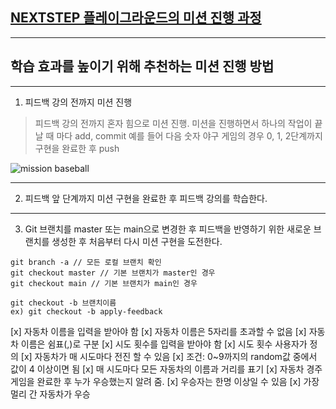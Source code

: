 ## [NEXTSTEP 플레이그라운드의 미션 진행 과정](https://github.com/next-step/nextstep-docs/blob/master/playground/README.md)

---
## 학습 효과를 높이기 위해 추천하는 미션 진행 방법

---
1. 피드백 강의 전까지 미션 진행 
> 피드백 강의 전까지 혼자 힘으로 미션 진행. 미션을 진행하면서 하나의 작업이 끝날 때 마다 add, commit
> 예를 들어 다음 숫자 야구 게임의 경우 0, 1, 2단계까지 구현을 완료한 후 push

![mission baseball](https://raw.githubusercontent.com/next-step/nextstep-docs/master/playground/images/mission_baseball.png)

---
2. 피드백 앞 단계까지 미션 구현을 완료한 후 피드백 강의를 학습한다.

---
3. Git 브랜치를 master 또는 main으로 변경한 후 피드백을 반영하기 위한 새로운 브랜치를 생성한 후 처음부터 다시 미션 구현을 도전한다.

```
git branch -a // 모든 로컬 브랜치 확인
git checkout master // 기본 브랜치가 master인 경우
git checkout main // 기본 브랜치가 main인 경우

git checkout -b 브랜치이름
ex) git checkout -b apply-feedback
```

[x] 자동차 이름을 입력을 받아야 함
    [x] 자동차 이름은 5자리를 초과할 수 없음
    [x] 자동차 이름은 쉼표(,)로 구분
[x] 시도 횟수를 입력을 받아야 함
    [x] 시도 횟수 사용자가 정의
[x] 자동차가 매 시도마다 전진 할 수 있음
    [x] 조건: 0~9까지의 random값 중에서 값이 4 이상이면 됨
[x] 매 시도마다 모든 자동차의 이름과 거리를 표기
[x] 자동차 경주 게임을 완료한 후 누가 우승했는지 알려 줌.
    [x] 우승자는 한명 이상일 수 있음
    [x] 가장 멀리 간 자동차가 우승
